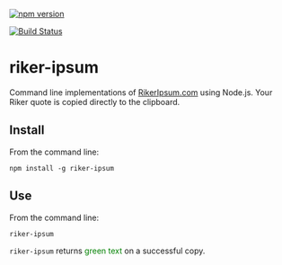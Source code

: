 [![npm version](https://badge.fury.io/js/riker-ipsum.svg)](http://badge.fury.io/js/riker-ipsum)

[![Build Status](https://travis-ci.org/dperuo/riker-ipsum.svg?branch=master)](https://travis-ci.org/dperuo/riker-ipsum)

riker-ipsum
===========

Command line implementations of [RikerIpsum.com][ri] using Node.js. Your Riker quote is copied directly to the clipboard.

## Install
From the command line:

```
npm install -g riker-ipsum
```

## Use
From the command line:

```
riker-ipsum
```

`riker-ipsum` returns <span style="color:green;">green text</span> on a successful copy.

[ri]: http://www.rikeripsum.com
